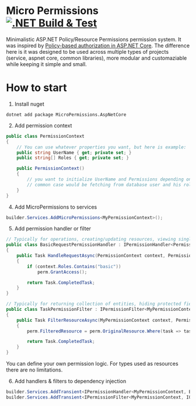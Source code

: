 # Micro Permissions [![.NET Build & Test](https://github.com/Aviuz/MicroPermissions/actions/workflows/dotnet-test.yml/badge.svg)](https://github.com/Aviuz/MicroPermissions/actions/workflows/dotnet-test.yml)
Minimalistic ASP.NET Policy/Resource Permissions permission system. It was inspired by [Policy-based authorization in ASP.NET Core](https://learn.microsoft.com/en-us/aspnet/core/security/authorization/policies). The difference here is it was designed to be used across multiple types of projects (service, aspnet core, common libraries), more modular and customaziable while keeping it simple and small.

# How to start
1. Install nuget
```
dotnet add package MicroPermissions.AspNetCore
```

2. Add permission context
```csharp
public class PermissionContext
{
    // You can use whatever properties you want, but here is example:
    public string UserName { get; private set; }
    public string[] Roles { get; private set; }

    public PermissionContext()
    {
        // you want to initialize UserName and Permissions depending on your project architecture
        // common case would be fetching from database user and his roles
    }
}
```

4. Add MicroPermissions to services
```csharp
builder.Services.AddMicroPermissions<MyPermissionContext>();
```

5. Add permission handler or filter 
```csharp
// Typically for operations, creating/updating resources, viewing single entity etc.
public class BasicRequestPermissionHandler : IPermissionHandler<PermissionContext, BasicRequest>
{
    public Task HandleRequestAsync(PermissionContext context, PermissionRequestEventArguments perm, BasicRequest request)
    {
        if (context.Roles.Contains("basic"))
            perm.GrantAccess();

        return Task.CompletedTask;
    }
}

// Typically for returning collection of entities, hiding protected fields etc.
public class TaskPermissionFilter : IPermissionFilter<MyPermissionContext, IQueryable<Task>>
{
    public Task FilterResourceAsync(MyPermissionContext context, PermissionFilterEventArgs<IQueryable<Task>> perm)
    {
        perm.FilteredResource = perm.OriginalResource.Where(task => task.Owner == context.UserName);

        return Task.CompletedTask;
    }
}
```
You can define your own permission logic. For types used as resources there are no limitations.

6. Add handlers & filters to dependency injection
```csharp
builder.Services.AddTransient<IPermissionHandler<MyPermissionContext, BasicRequest>, BasicRequestPermissionHandler>();
builder.Services.AddTransient<IPermissionFilter<MyPermissionContext, IQueryable<Task>>, TaskPermissionFilter>();
```
